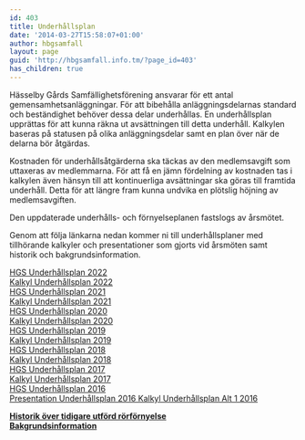 ```yaml
---
id: 403
title: Underhållsplan
date: '2014-03-27T15:58:07+01:00'
author: hbgsamfall
layout: page
guid: 'http://hbgsamfall.info.tm/?page_id=403'
has_children: true
---
```


Hässelby Gårds Samfällighetsförening ansvarar för ett antal gemensamhetsanläggningar. För att bibehålla anläggningsdelarnas standard och beständighet behöver dessa delar underhållas. En underhållsplan upprättas för att kunna räkna ut avsättningen till detta underhåll. Kalkylen baseras på statusen på olika anläggningsdelar samt en plan över när de delarna bör åtgärdas.

Kostnaden för underhållsåtgärderna ska täckas av den medlemsavgift som uttaxeras av medlemmarna. För att få en jämn fördelning av kostnaden tas i kalkylen även hänsyn till att kontinuerliga avsättningar ska göras till framtida underhåll. Detta för att längre fram kunna undvika en plötslig höjning av medlemsavgiften.

Den uppdaterade underhålls- och förnyelseplanen fastslogs av årsmötet.

Genom att följa länkarna nedan kommer ni till underhållsplaner med tillhörande kalkyler och presentationer som gjorts vid årsmöten samt historik och bakgrundsinformation.

[HGS Underhållsplan 2022](http://www.hbgsamfall.win/wp-content/uploads/2022/05/HGS-Maintenance-Plan-2022.pdf)  
[Kalkyl Underhållsplan 2022](http://www.hbgsamfall.win/wp-content/uploads/2022/05/Kalkyl-Underhallsplan-2022.pdf)  
[HGS Underhållsplan 2021](http://www.hbgsamfall.win/wp-content/uploads/2021/11/HGS-Underhallsplan-2021.pdf)  
[Kalkyl Underhållsplan 2021](http://www.hbgsamfall.win/wp-content/uploads/2021/11/Kalkyl-Underhallsplan-2021.pdf)  
[HGS Underhållsplan 2020](http://www.hbgsamfall.win/wp-content/uploads/2021/11/HGS-Underhallsplan-2020.pdf)  
[Kalkyl Underhållsplan 2020](http://www.hbgsamfall.win/wp-content/uploads/2021/11/Kalkyl-Underhallsplan-2020.pdf)  
[HGS Underhållsplan 2019](http://www.hbgsamfall.win/wp-content/uploads/2021/11/HGS-Underhallsplan-2019.pdf)  
[Kalkyl Underhållsplan 2019](http://www.hbgsamfall.win/wp-content/uploads/2021/11/Kalkyl-Underhallsplan-2019.pdf)  
[HGS Underhållsplan 2018](http://www.hbgsamfall.win/wp-content/uploads/2018/03/HGS-Underhållsplan-2018.pdf)  
[Kalkyl Underhållsplan 2018](http://www.hbgsamfall.win/wp-content/uploads/2018/03/Kalkyl-Underhållsplan-2018.pdf)  
[HGS Underhållsplan 2017](http://www.hbgsamfall.win/wp-content/uploads/2017/03/HGS-Underhållsplan-2017.pdf)  
[Kalkyl Underhållsplan 2017](http://www.hbgsamfall.win/wp-content/uploads/2017/03/Kalkyl-Underhållsplan-2017.pdf)  
[HGS Underhållsplan 2016](http://www.hbgsamfall.win/wp-content/uploads/2016/03/HGS-Underhållsplan-2016.pdf)[  
Presentation Underhållsplan 2016  ](http://www.hbgsamfall.win/wp-content/uploads/2016/03/Presentation-Underhållsplan-2016.pdf)[Kalkyl Underhållsplan Alt 1 2016](http://www.hbgsamfall.win/wp-content/uploads/2016/03/Underhållsplan-2016-Alt-13.pdf)

**[Historik över tidigare utförd rörförnyelse](http://www.hbgsamfall.win/index.php/information-2/historik-over-tidigare-utford-rorfornyelse/)**  
 **[Bakgrundsinformation](http://www.hbgsamfall.win/index.php/information-2/bakgrundsinformation/)**
